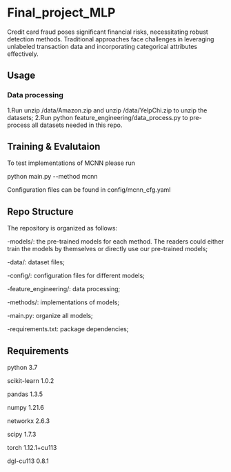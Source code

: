 # Final_project_MLP
Credit card fraud poses significant financial risks, necessitating robust detection methods. Traditional approaches face challenges in leveraging unlabeled transaction data and incorporating categorical attributes effectively.

## **Usage**

### **Data processing**
1.Run unzip /data/Amazon.zip and unzip /data/YelpChi.zip to unzip the datasets;
2.Run python feature_engineering/data_process.py  to pre-process all datasets needed in this repo.

## **Training & Evalutaion**

To test implementations of MCNN please run

python main.py --method mcnn

Configuration files can be found in config/mcnn_cfg.yaml

## **Repo Structure**

The repository is organized as follows:

-models/: the pre-trained models for each method. The readers could either train the models by themselves or directly use our pre-trained models;

-data/: dataset files;

-config/: configuration files for different models;

-feature_engineering/: data processing;

-methods/: implementations of models;

-main.py: organize all models;

-requirements.txt: package dependencies;

## **Requirements**

python           3.7

scikit-learn     1.0.2

pandas           1.3.5

numpy            1.21.6

networkx         2.6.3

scipy            1.7.3

torch            1.12.1+cu113

dgl-cu113        0.8.1
